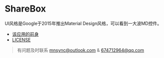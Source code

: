 ShareBox
=============

UI风格是Google于2015年推出Material Design风格，可以看到一大波MD控件。


* [该应用的前身](https://github.com/Kerr1Gan/Sync)
* [LICENSE](https://github.com/Kerr1Gan/ShareBox/blob/master/LICENSE)

> 有问题及时联系 mnsync@outlook.com &amp; 674712964@qq.com
